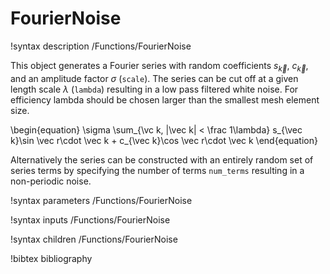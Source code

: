 # FourierNoise

!syntax description /Functions/FourierNoise

This object generates a Fourier series with random coefficients $s_{\vec k}$,
$c_{\vec k}$, and an amplitude factor $\sigma$ (`scale`). The series can be cut
off at a given length scale $\lambda$ (`lambda`) resulting in a low pass
filtered white noise. For efficiency lambda should be chosen larger than the
smallest mesh element size.

\begin{equation}
\sigma \sum_{\vc k, |\vec k| < \frac 1\lambda} s_{\vec k}\sin \vec r\cdot \vec k + c_{\vec k}\cos \vec r\cdot \vec k
\end{equation}

Alternatively the series can be constructed with an entirely random set of
series terms by specifying the number of terms `num_terms` resulting in a
non-periodic noise.

!syntax parameters /Functions/FourierNoise

!syntax inputs /Functions/FourierNoise

!syntax children /Functions/FourierNoise

!bibtex bibliography
